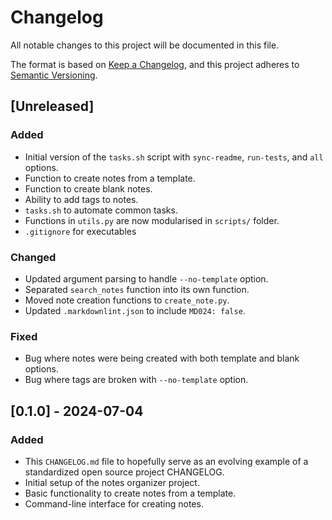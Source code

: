 # Changelog

All notable changes to this project will be documented in this file.

The format is based on [Keep a Changelog](https://keepachangelog.com/en/1.0.0/),
and this project adheres to [Semantic Versioning](https://semver.org/spec/v2.0.0.html).

<!-- This is a comment in Markdown 

Types of changes

Added: for new features.
Changed: for changes in existing functionality.
Deprecated: for soon-to-be removed features.
Removed: for now removed features.
Fixed: for any bug fixes.
Security: in case of vulnerabilities.

-->

## [Unreleased]

### Added

- Initial version of the `tasks.sh` script with `sync-readme`, `run-tests`, and `all` options.
- Function to create notes from a template.
- Function to create blank notes.
- Ability to add tags to notes.
- `tasks.sh` to automate common tasks.
- Functions in `utils.py` are now modularised in `scripts/` folder.
- `.gitignore` for executables

### Changed

- Updated argument parsing to handle `--no-template` option.
- Separated `search_notes` function into its own function.
- Moved note creation functions to `create_note.py`.
- Updated `.markdownlint.json` to include `MD024: false`.

### Fixed

- Bug where notes were being created with both template and blank options.
- Bug where tags are broken with `--no-template` option.

## [0.1.0] - 2024-07-04

### Added

- This `CHANGELOG.md` file to hopefully serve as an evolving example of a standardized open source project CHANGELOG.
- Initial setup of the notes organizer project.
- Basic functionality to create notes from a template.
- Command-line interface for creating notes.

